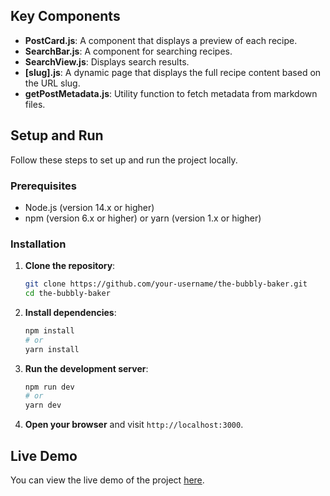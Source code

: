 
## Key Components
- **PostCard.js**: A component that displays a preview of each recipe.
- **SearchBar.js**: A component for searching recipes.
- **SearchView.js**: Displays search results.
- **[slug].js**: A dynamic page that displays the full recipe content based on the URL slug.
- **getPostMetadata.js**: Utility function to fetch metadata from markdown files.

## Setup and Run
Follow these steps to set up and run the project locally.

### Prerequisites
- Node.js (version 14.x or higher)
- npm (version 6.x or higher) or yarn (version 1.x or higher)

### Installation
1. **Clone the repository**:
    ```bash
    git clone https://github.com/your-username/the-bubbly-baker.git
    cd the-bubbly-baker
    ```

2. **Install dependencies**:
    ```bash
    npm install
    # or
    yarn install
    ```

3. **Run the development server**:
    ```bash
    npm run dev
    # or
    yarn dev
    ```

4. **Open your browser** and visit `http://localhost:3000`.

## Live Demo
You can view the live demo of the project [here](https://static-blog-site.vercel.app/).



